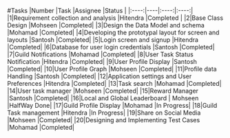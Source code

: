 #Tasks
|Number   |Task    |Assignee    |Status    |
|:----:|----|:----:|:----:|
|1|Requirement collection and analysis    |Hitendra    |Completed    |
|2|Base Class Design    |Mohseen    |Completed|
|3|Design the Data Model and schema    |Mohamad    |Completed|
|4|Developing the prototypal layout for screen and layouts    |Santosh    |Completed|
|5|Login screen and signup    |Hitendra    |Completed|
|6|Database for user login credentials    |Santosh    |Completed|
|7|Guild Notifications    |Mohamad    |Completed|
|8|User Task Status Notification    |Hitendra    |Completed|
|9|User Profile Display    |Santosh    |Completed|
|10|User Profile Graph    |Mohseen    |Completed|
|11|Profile data Handling    |Santosh    |Completed|
|12|Application settings and User Preferences    |Hitendra    |Completed|
|13|Task search    |Mohamad    |Completed|
|14|User task manager    |Mohseen    |Completed|
|15|Reward Manager    |Santosh    |Completed|
|16|Local and Global Leaderboard    | Mohseen    |HalfWay Done|
|17|Guild Profile Display    |Mohamad     |In Progress|
|18|Guild Task management    |Hitendra    |In Progress|
|19|Share on Social Media   |Mohseen     |Completed|
|20|Designing and Implementing Test Cases    |Mohamad    |Completed|
